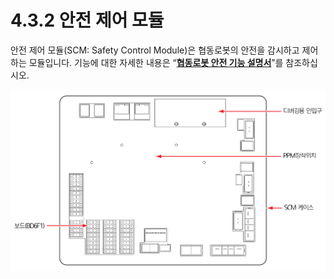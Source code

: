﻿# 4.3.2 안전 제어 모듈

안전 제어 모듈(SCM: Safety Control Module)은 협동로봇의 안전을 감시하고 제어하는 모듈입니다. 기능에 대한 자세한 내용은 “[**협동로봇 안전 기능 설명서**](https://hyundai-robotics.gitbook.io/cobot-safety-function/)”를 참조하십시오.

![그림 27 안전 제어 모듈(SCM)](../../../_assets/image108.png)

